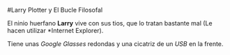 #Larry Plotter y El Bucle Filosofal

El ninio huerfano **Larry** vive con sus tios, que lo tratan bastante mal (Le hacen utilizar *Internet 
Explorer).

Tiene unas *Google Glasses* redondas y una cicatriz de un *USB* en la frente.

